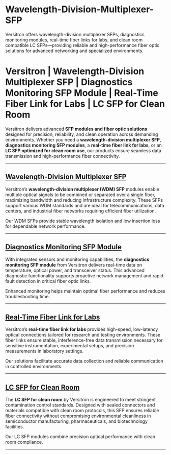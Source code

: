 # Wavelength-Division-Multiplexer-SFP
Versitron offers wavelength-division multiplexer SFPs, diagnostics monitoring modules, real-time fiber links for labs, and clean room compatible LC SFPs—providing reliable and high-performance fiber optic solutions for advanced networking and specialized environments.
# Versitron | Wavelength-Division Multiplexer SFP | Diagnostics Monitoring SFP Module | Real-Time Fiber Link for Labs | LC SFP for Clean Room

Versitron delivers advanced **SFP modules and fiber optic solutions** designed for precision, reliability, and clean operation across demanding environments. Whether you need a **wavelength-division multiplexer SFP**, **diagnostics monitoring SFP modules**, a **real-time fiber link for labs**, or an **LC SFP optimized for clean room use**, our products ensure seamless data transmission and high-performance fiber connectivity.

---

## [Wavelength-Division Multiplexer SFP](https://www.versitron.com/products/gb2mm-small-formfactor-pluggable-transceivers-lifetime-warranty-2)  
Versitron’s **wavelength-division multiplexer (WDM) SFP** modules enable multiple optical signals to be combined or separated over a single fiber, maximizing bandwidth and reducing infrastructure complexity. These SFPs support various WDM standards and are ideal for telecommunications, data centers, and industrial fiber networks requiring efficient fiber utilization.

Our WDM SFPs provide stable wavelength isolation and low insertion loss for dependable network performance.

---

## [Diagnostics Monitoring SFP Module](https://www.versitron.com/products/gb10sm-small-formfactor-pluggable-transceivers-lifetime-warranty-3)  
With integrated sensors and monitoring capabilities, the **diagnostics monitoring SFP module** from Versitron delivers real-time data on temperature, optical power, and transceiver status. This advanced diagnostic functionality supports proactive network management and rapid fault detection in critical fiber optic links.

Enhanced monitoring helps maintain optimal fiber performance and reduces troubleshooting time.

---

## [Real-Time Fiber Link for Labs](https://www.versitron.com/products/gbmm-small-formfactor-pluggable-transceivers-lifetime-warranty-1)  
Versitron’s **real-time fiber link for labs** provides high-speed, low-latency optical connections tailored for research and testing environments. These fiber links ensure stable, interference-free data transmission necessary for sensitive instrumentation, experimental setups, and precision measurements in laboratory settings.

Our solutions facilitate accurate data collection and reliable communication in controlled environments.

---

## [LC SFP for Clean Room](https://www.versitron.com/products/femm-small-formfactor-pluggable-transceivers-lifetime-warranty-8)  
The **LC SFP for clean room** by Versitron is engineered to meet stringent contamination control standards. Designed with sealed connectors and materials compatible with clean room protocols, this SFP ensures reliable fiber connectivity without compromising environmental cleanliness in semiconductor manufacturing, pharmaceuticals, and biotechnology facilities.

Our LC SFP modules combine precision optical performance with clean room compliance.

---
